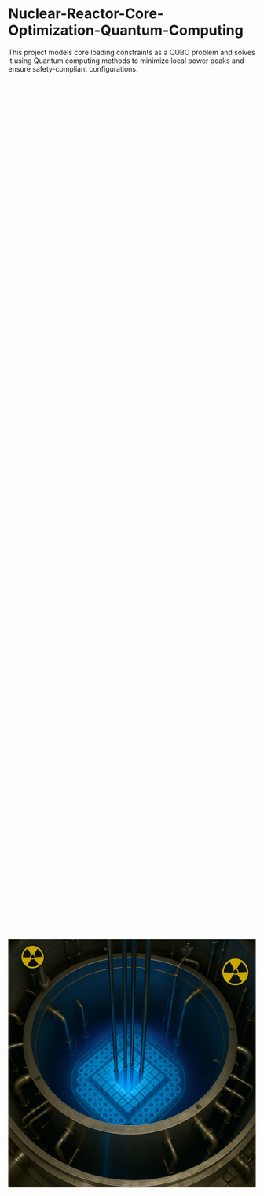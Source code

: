 # Nuclear-Reactor-Core-Optimization-Quantum-Computing
This project models core loading constraints as a QUBO problem and solves it using Quantum computing methods to minimize local power peaks and ensure safety-compliant configurations.

<div style="display: flex; justify-content: center; align-items: center; height: 100vh;">
  <img src="Image2.png" alt="Security Prediction Illustration" width="600"/>
</div>
